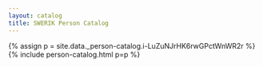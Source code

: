 ```yaml
---
layout: catalog
title: SWERIK Person Catalog
---
```

{% assign p = site.data._person-catalog.i-LuZuNJrHK6rwGPctWnWR2r %}
{% include person-catalog.html p=p %}

